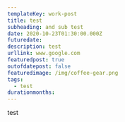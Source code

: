 ```yaml
---
templateKey: work-post
title: test 
subheading: and sub test
date: 2020-10-23T01:30:00.000Z
futuredate: 
description: test
urllink: www.google.com
featuredpost: true
outofdatepost: false
featuredimage: /img/coffee-gear.png
tags:
  - test
durationmonths: 
---
```

test